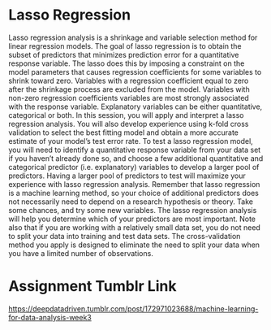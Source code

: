 # Lasso Regression
Lasso regression analysis is a shrinkage and variable selection method for linear regression models. The goal of lasso regression is to obtain the subset of predictors that minimizes prediction error for a quantitative response variable. The lasso does this by imposing a constraint on the model parameters that causes regression coefficients for some variables to shrink toward zero. Variables with a regression coefficient equal to zero after the shrinkage process are excluded from the model. Variables with non-zero regression coefficients variables are most strongly associated with the response variable. Explanatory variables can be either quantitative, categorical or both. In this session, you will apply and interpret a lasso regression analysis. You will also develop experience using k-fold cross validation to select the best fitting model and obtain a more accurate estimate of your model’s test error rate. To test a lasso regression model, you will need to identify a quantitative response variable from your data set if you haven’t already done so, and choose a few additional quantitative and categorical predictor (i.e. explanatory) variables to develop a larger pool of predictors. Having a larger pool of predictors to test will maximize your experience with lasso regression analysis. Remember that lasso regression is a machine learning method, so your choice of additional predictors does not necessarily need to depend on a research hypothesis or theory. Take some chances, and try some new variables. The lasso regression analysis will help you determine which of your predictors are most important. Note also that if you are working with a relatively small data set, you do not need to split your data into training and test data sets. The cross-validation method you apply is designed to eliminate the need to split your data when you have a limited number of observations.

# Assignment Tumblr Link
https://deepdatadriven.tumblr.com/post/172971023688/machine-learning-for-data-analysis-week3
